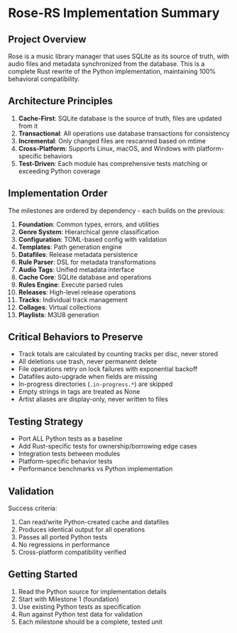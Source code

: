 # Rose-RS Implementation Summary

## Project Overview
Rose is a music library manager that uses SQLite as its source of truth, with audio files and metadata synchronized from the database. This is a complete Rust rewrite of the Python implementation, maintaining 100% behavioral compatibility.

## Architecture Principles
1. **Cache-First**: SQLite database is the source of truth, files are updated from it
2. **Transactional**: All operations use database transactions for consistency
3. **Incremental**: Only changed files are rescanned based on mtime
4. **Cross-Platform**: Supports Linux, macOS, and Windows with platform-specific behaviors
5. **Test-Driven**: Each module has comprehensive tests matching or exceeding Python coverage

## Implementation Order
The milestones are ordered by dependency - each builds on the previous:

1. **Foundation**: Common types, errors, and utilities
2. **Genre System**: Hierarchical genre classification
3. **Configuration**: TOML-based config with validation
4. **Templates**: Path generation engine
5. **Datafiles**: Release metadata persistence
6. **Rule Parser**: DSL for metadata transformations  
7. **Audio Tags**: Unified metadata interface
8. **Cache Core**: SQLite database and operations
9. **Rules Engine**: Execute parsed rules
10. **Releases**: High-level release operations
11. **Tracks**: Individual track management
12. **Collages**: Virtual collections
13. **Playlists**: M3U8 generation

## Critical Behaviors to Preserve
- Track totals are calculated by counting tracks per disc, never stored
- All deletions use trash, never permanent delete
- File operations retry on lock failures with exponential backoff
- Datafiles auto-upgrade when fields are missing
- In-progress directories (`.in-progress.*`) are skipped
- Empty strings in tags are treated as None
- Artist aliases are display-only, never written to files

## Testing Strategy
- Port ALL Python tests as a baseline
- Add Rust-specific tests for ownership/borrowing edge cases
- Integration tests between modules
- Platform-specific behavior tests
- Performance benchmarks vs Python implementation

## Validation
Success criteria:
1. Can read/write Python-created cache and datafiles
2. Produces identical output for all operations
3. Passes all ported Python tests
4. No regressions in performance
5. Cross-platform compatibility verified

## Getting Started
1. Read the Python source for implementation details
2. Start with Milestone 1 (foundation)
3. Use existing Python tests as specification
4. Run against Python test data for validation
5. Each milestone should be a complete, tested unit